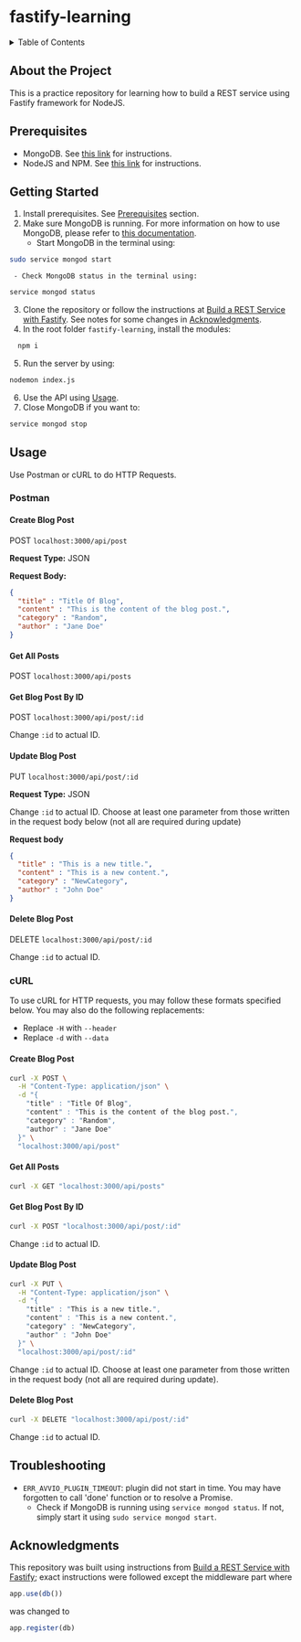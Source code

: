 # fastify-learning

<details>
  <summary>Table of Contents</summary>
  <ol>
    <li><a href="#about-the-project">About The Project</a></li>
    <li><a href="#prerequisites">Prerequisites</a></li>
    <li><a href="#getting-started">Getting Started</a></li>
    <li>
      <a href="#usage">Usage</a>
      <ul>
        <li><a href="#postman">Postman</a></li>
        <li><a href="#curl">cURL</a></li>
      </ul>
    </li>
    <li><a href="#troubleshooting">Troubleshooting</a></li>
    <li><a href="#acknowledgments">Acknowledgments</a></li>
  </ol>
</details>

## About the Project
This is a practice repository for learning how to build a REST service using Fastify framework for NodeJS.

## Prerequisites
- MongoDB. See [this link](https://docs.mongodb.com/manual/tutorial/install-mongodb-on-ubuntu/#install-mongodb-community-edition) for instructions.
- NodeJS and NPM. See [this link](https://docs.mongodb.com/manual/tutorial/install-mongodb-on-ubuntu/#install-mongodb-community-edition) for instructions.

## Getting Started

1. Install prerequisites. See [Prerequisites](#prerequisites) section.
2. Make sure MongoDB is running. For more information on how to use MongoDB, please refer to [this documentation](https://docs.mongodb.com/manual/tutorial/install-mongodb-on-ubuntu/#procedure).
   - Start MongoDB in the terminal using:
  ```bash
  sudo service mongod start
  ```
     - Check MongoDB status in the terminal using:
  ```bash
  service mongod status
  ```
3. Clone the repository or follow the instructions at [Build a REST Service with Fastify](https://codesource.io/build-a-rest-service-with-fastify/). See notes for some changes in [Acknowledgments](#acknowledgments).
4. In the root folder `fastify-learning`, install the modules:
```bash
  npm i
```
5. Run the server by using:
```bash
nodemon index.js
```
6. Use the API using [Usage](#usage).
7. Close MongoDB if you want to:
```bash
service mongod stop
```

## Usage
Use Postman or cURL to do HTTP Requests.

### Postman
#### Create Blog Post
POST `localhost:3000/api/post`

**Request Type:** JSON

**Request Body:**
```JSON
{
  "title" : "Title Of Blog",
  "content" : "This is the content of the blog post.",
  "category" : "Random",
  "author" : "Jane Doe"
}
```

#### Get All Posts
POST `localhost:3000/api/posts`

#### Get Blog Post By ID
POST `localhost:3000/api/post/:id`

Change `:id` to actual ID.

#### Update Blog Post
PUT `localhost:3000/api/post/:id`

**Request Type:** JSON

Change `:id` to actual ID. Choose at least one parameter from those written in the request body below (not all are required during update)

**Request body**
```json
{
  "title" : "This is a new title.",
  "content" : "This is a new content.",
  "category" : "NewCategory",
  "author" : "John Doe"
}
```

#### Delete Blog Post
DELETE `localhost:3000/api/post/:id`

Change `:id` to actual ID.

### cURL
To use cURL for HTTP requests, you may follow these formats specified below. You may also do the following replacements:
- Replace `-H` with `--header` 
- Replace `-d` with `--data`
#### Create Blog Post
```bash
curl -X POST \
  -H "Content-Type: application/json" \
  -d "{
    "title" : "Title Of Blog",
    "content" : "This is the content of the blog post.",
    "category" : "Random",
    "author" : "Jane Doe"
  }" \
  "localhost:3000/api/post"
```

#### Get All Posts
```bash
curl -X GET "localhost:3000/api/posts"
```

#### Get Blog Post By ID
```bash
curl -X POST "localhost:3000/api/post/:id"
```

Change `:id` to actual ID.

#### Update Blog Post
```bash
curl -X PUT \
  -H "Content-Type: application/json" \
  -d "{
    "title" : "This is a new title.",
    "content" : "This is a new content.",
    "category" : "NewCategory",
    "author" : "John Doe"
  }" \
  "localhost:3000/api/post/:id"
```

Change `:id` to actual ID. Choose at least one parameter from those written in the request body (not all are required during update).

#### Delete Blog Post
```bash
curl -X DELETE "localhost:3000/api/post/:id"
```

Change `:id` to actual ID.

## Troubleshooting
- `ERR_AVVIO_PLUGIN_TIMEOUT`: plugin did not start in time. You may have forgotten to call 'done' function or to resolve a Promise.
  - Check if MongoDB is running using `service mongod status`. If not, simply start it using `sudo service mongod start`.

## Acknowledgments
This repository was built using instructions from [Build a REST Service with Fastify](https://codesource.io/build-a-rest-service-with-fastify/); exact instructions were followed except the middleware part where
```js
app.use(db())
```
was changed to
```js
app.register(db)
```